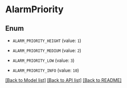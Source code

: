 # AlarmPriority

## Enum


* `ALARM_PRIORITY_HEIGHT` (value: `1`)

* `ALARM_PRIORITY_MEDIUM` (value: `2`)

* `ALARM_PRIORITY_LOW` (value: `3`)

* `ALARM_PRIORITY_INFO` (value: `10`)


[[Back to Model list]](../README.md#documentation-for-models) [[Back to API list]](../README.md#documentation-for-api-endpoints) [[Back to README]](../README.md)


